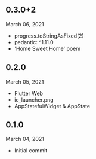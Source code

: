 
## 0.3.0+2
 March 06, 2021
- progress.toStringAsFixed(2)
- pedantic: ^1.11.0
- 'Home Sweet Home' poem

## 0.2.0
 March 05, 2021
- Flutter Web
- ic_launcher.png
- AppStatefulWidget & AppState

## 0.1.0
 March 04, 2021
- Initial commit

